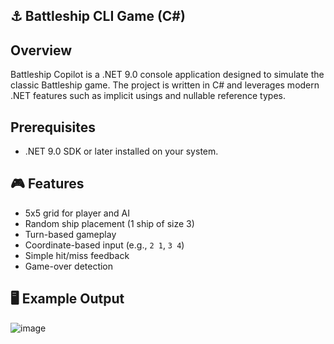 ## ⚓ Battleship CLI Game (C#)

## Overview
Battleship Copilot is a .NET 9.0 console application designed to simulate the classic Battleship game. The project is written in C# and leverages modern .NET features such as implicit usings and nullable reference types.

## Prerequisites
- .NET 9.0 SDK or later installed on your system.

## 🎮 Features

- 5x5 grid for player and AI
- Random ship placement (1 ship of size 3)
- Turn-based gameplay
- Coordinate-based input (e.g., `2 1`, `3 4`)
- Simple hit/miss feedback
- Game-over detection

## 🖥️ Example Output
![image](https://github.com/user-attachments/assets/0a7c723c-5fbe-4c64-9da8-53c6958211fd)



